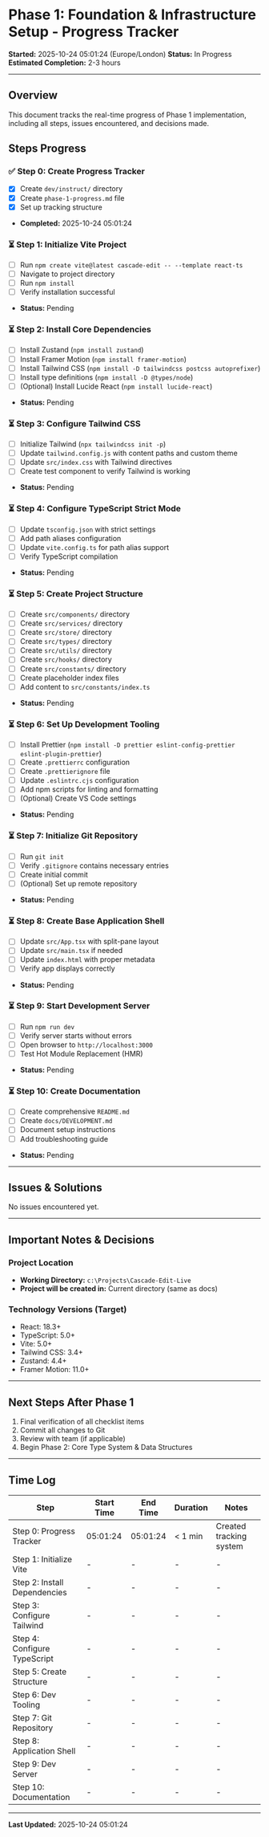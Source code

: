 # Phase 1: Foundation & Infrastructure Setup - Progress Tracker

**Started:** 2025-10-24 05:01:24 (Europe/London)
**Status:** In Progress
**Estimated Completion:** 2-3 hours

---

## Overview

This document tracks the real-time progress of Phase 1 implementation, including all steps, issues encountered, and decisions made.

## Steps Progress

### ✅ Step 0: Create Progress Tracker
- [x] Create `dev/instruct/` directory
- [x] Create `phase-1-progress.md` file
- [x] Set up tracking structure
- **Completed:** 2025-10-24 05:01:24

### ⏳ Step 1: Initialize Vite Project
- [ ] Run `npm create vite@latest cascade-edit -- --template react-ts`
- [ ] Navigate to project directory
- [ ] Run `npm install`
- [ ] Verify installation successful
- **Status:** Pending

### ⏳ Step 2: Install Core Dependencies
- [ ] Install Zustand (`npm install zustand`)
- [ ] Install Framer Motion (`npm install framer-motion`)
- [ ] Install Tailwind CSS (`npm install -D tailwindcss postcss autoprefixer`)
- [ ] Install type definitions (`npm install -D @types/node`)
- [ ] (Optional) Install Lucide React (`npm install lucide-react`)
- **Status:** Pending

### ⏳ Step 3: Configure Tailwind CSS
- [ ] Initialize Tailwind (`npx tailwindcss init -p`)
- [ ] Update `tailwind.config.js` with content paths and custom theme
- [ ] Update `src/index.css` with Tailwind directives
- [ ] Create test component to verify Tailwind is working
- **Status:** Pending

### ⏳ Step 4: Configure TypeScript Strict Mode
- [ ] Update `tsconfig.json` with strict settings
- [ ] Add path aliases configuration
- [ ] Update `vite.config.ts` for path alias support
- [ ] Verify TypeScript compilation
- **Status:** Pending

### ⏳ Step 5: Create Project Structure
- [ ] Create `src/components/` directory
- [ ] Create `src/services/` directory
- [ ] Create `src/store/` directory
- [ ] Create `src/types/` directory
- [ ] Create `src/utils/` directory
- [ ] Create `src/hooks/` directory
- [ ] Create `src/constants/` directory
- [ ] Create placeholder index files
- [ ] Add content to `src/constants/index.ts`
- **Status:** Pending

### ⏳ Step 6: Set Up Development Tooling
- [ ] Install Prettier (`npm install -D prettier eslint-config-prettier eslint-plugin-prettier`)
- [ ] Create `.prettierrc` configuration
- [ ] Create `.prettierignore` file
- [ ] Update `.eslintrc.cjs` configuration
- [ ] Add npm scripts for linting and formatting
- [ ] (Optional) Create VS Code settings
- **Status:** Pending

### ⏳ Step 7: Initialize Git Repository
- [ ] Run `git init`
- [ ] Verify `.gitignore` contains necessary entries
- [ ] Create initial commit
- [ ] (Optional) Set up remote repository
- **Status:** Pending

### ⏳ Step 8: Create Base Application Shell
- [ ] Update `src/App.tsx` with split-pane layout
- [ ] Update `src/main.tsx` if needed
- [ ] Update `index.html` with proper metadata
- [ ] Verify app displays correctly
- **Status:** Pending

### ⏳ Step 9: Start Development Server
- [ ] Run `npm run dev`
- [ ] Verify server starts without errors
- [ ] Open browser to `http://localhost:3000`
- [ ] Test Hot Module Replacement (HMR)
- **Status:** Pending

### ⏳ Step 10: Create Documentation
- [ ] Create comprehensive `README.md`
- [ ] Create `docs/DEVELOPMENT.md`
- [ ] Document setup instructions
- [ ] Add troubleshooting guide
- **Status:** Pending

---

## Issues & Solutions

No issues encountered yet.

---

## Important Notes & Decisions

### Project Location
- **Working Directory:** `c:\Projects\Cascade-Edit-Live`
- **Project will be created in:** Current directory (same as docs)

### Technology Versions (Target)
- React: 18.3+
- TypeScript: 5.0+
- Vite: 5.0+
- Tailwind CSS: 3.4+
- Zustand: 4.4+
- Framer Motion: 11.0+

---

## Next Steps After Phase 1

1. Final verification of all checklist items
2. Commit all changes to Git
3. Review with team (if applicable)
4. Begin Phase 2: Core Type System & Data Structures

---

## Time Log

| Step | Start Time | End Time | Duration | Notes |
|------|-----------|----------|----------|-------|
| Step 0: Progress Tracker | 05:01:24 | 05:01:24 | < 1 min | Created tracking system |
| Step 1: Initialize Vite | - | - | - | - |
| Step 2: Install Dependencies | - | - | - | - |
| Step 3: Configure Tailwind | - | - | - | - |
| Step 4: Configure TypeScript | - | - | - | - |
| Step 5: Create Structure | - | - | - | - |
| Step 6: Dev Tooling | - | - | - | - |
| Step 7: Git Repository | - | - | - | - |
| Step 8: Application Shell | - | - | - | - |
| Step 9: Dev Server | - | - | - | - |
| Step 10: Documentation | - | - | - | - |

---

**Last Updated:** 2025-10-24 05:01:24
